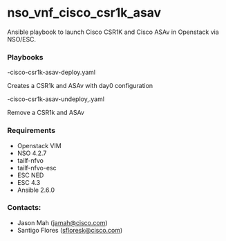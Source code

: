 # nso_vnf_cisco_csr1k_asav

Ansible playbook to launch Cisco CSR1K and Cisco ASAv in Openstack via NSO/ESC.  

### Playbooks

-cisco-csr1k-asav-deploy.yaml

Creates a CSR1k and ASAv with day0 configuration

-cisco-csr1k-asav-undeploy,.yaml

Remove a CSR1k and ASAv

### Requirements

- Openstack VIM
- NSO 4.2.7
- tailf-nfvo
- tailf-nfvo-esc
- ESC NED
- ESC 4.3
- Ansible 2.6.0

### Contacts:

- Jason Mah (jamah@cisco.com)
- Santigo Flores (sfloresk@cisco.com)